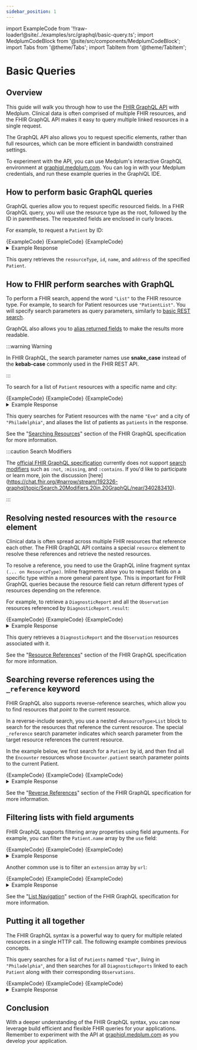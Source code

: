 ```yaml
---
sidebar_position: 1
---
```


import ExampleCode from '!!raw-loader!@site/../examples/src/graphql/basic-query.ts';
import MedplumCodeBlock from '@site/src/components/MedplumCodeBlock';
import Tabs from '@theme/Tabs';
import TabItem from '@theme/TabItem';

# Basic Queries

## Overview

This guide will walk you through how to use the [FHIR GraphQL API](https://hl7.org/fhir/r4/graphql.html) with Medplum. Clinical data is often comprised of multiple FHIR resources, and the FHIR GraphQL API makes it easy to query multiple linked resources in a single request.

The GraphQL API also allows you to request specific elements, rather than full resources, which can be more efficient in bandwidth constrained settings.

To experiment with the API, you can use Medplum's interactive GraphQL environment at [graphiql.medplum.com](https://graphiql.medplum.com/). You can log in with your Medplum credentials, and run these example queries in the GraphiQL IDE.

## How to perform basic GraphQL queries

GraphQL queries allow you to request specific resourced fields. In a FHIR GraphQL query, you will use the resource type as the root, followed by the ID in parentheses. The requested fields are enclosed in curly braces.

For example, to request a `Patient` by ID:

<Tabs groupId="language">
  <TabItem value="graphql" label="GraphQL">
    <MedplumCodeBlock language="graphql" selectBlocks="GetPatientByIdGraphQL">
      {ExampleCode}
    </MedplumCodeBlock>
  </TabItem>
  <TabItem value="ts" label="TypeScript">
    <MedplumCodeBlock language="ts" selectBlocks="GetPatientByIdTS">
      {ExampleCode}
    </MedplumCodeBlock>
  </TabItem>
  <TabItem value="curl" label="cURL">
    <MedplumCodeBlock language="bash" selectBlocks="GetPatientByIdCurl">
      {ExampleCode}
    </MedplumCodeBlock>
  </TabItem>
</Tabs>

<details>
  <summary>Example Response</summary>
  <MedplumCodeBlock language="ts" selectBlocks="GetPatientByIdResponse">
    {ExampleCode}
  </MedplumCodeBlock>
</details>

This query retrieves the `resourceType`, `id`, `name`, and `address` of the specified `Patient`.

## How to FHIR perform searches with GraphQL

To perform a FHIR search, append the word `"List"` to the FHIR resource type. For example, to search for Patient resources use `"PatientList"`. You will specify search parameters as query parameters, similarly to [basic REST search](/docs/search/basic-search).

GraphQL also allows you to [alias returned fields](https://devinschulz.com/rename-fields-by-using-aliases-in-graphql/) to make the results more readable.

:::warning Warning

In FHIR GraphQL, the search parameter names use **snake_case** instead of the **kebab-case** commonly used in the FHIR REST API.

:::

To search for a list of `Patient` resources with a specific name and city:

<Tabs groupId="language">
  <TabItem value="graphql" label="GraphQL">
    <MedplumCodeBlock language="graphql" selectBlocks="SearchPatientsByNameAndCityGraphQL">
      {ExampleCode}
    </MedplumCodeBlock>
  </TabItem>
  <TabItem value="ts" label="TypeScript">
    <MedplumCodeBlock language="ts" selectBlocks="SearchPatientsByNameAndCityTS">
      {ExampleCode}
    </MedplumCodeBlock>
  </TabItem>
  <TabItem value="curl" label="cURL">
    <MedplumCodeBlock language="bash" selectBlocks="SearchPatientsByNameAndCityCurl">
      {ExampleCode}
    </MedplumCodeBlock>
  </TabItem>
</Tabs>

<details>
  <summary>Example Response</summary>
  <MedplumCodeBlock language="ts" selectBlocks="SearchPatientsByNameAndCityResponse">
    {ExampleCode}
  </MedplumCodeBlock>
</details>

This query searches for Patient resources with the name `"Eve"` and a city of `"Philadelphia"`, and aliases the list of patients as `patients` in the response.

See the "[Searching Resources](https://hl7.org/fhir/r4/graphql.html#searching)" section of the FHIR GraphQL specification for more information.

:::caution Search Modifiers

The [official FHIR GraphQL specification](https://hl7.org/fhir/R4/graphql.html) currently does not support [search modifiers](/docs/search/basic-search#search-modifiers) such as `:not`, `:missing`, and `:contains`. If you'd like to participate or learn more, join the discussion [here] (https://chat.fhir.org/#narrow/stream/192326-graphql/topic/Search.20Modifiers.20in.20GraphQL/near/340283410).

:::

## Resolving nested resources with the `resource` element

Clinical data is often spread across multiple FHIR resources that reference each other. The FHIR GraphQL API contains a special `resource` element to resolve these references and retrieve the nested resources.

To resolve a reference, you need to use the GraphQL inline fragment syntax `(... on ResourceType)`. Inline fragments allow you to request fields on a specific type within a more general parent type. This is important for FHIR GraphQL queries because the resource field can return different types of resources depending on the reference.

For example, to retrieve a `DiagnosticReport` and all the `Observation` resources referenced by `DiagnosticReport.result`:

<Tabs groupId="language">
  <TabItem value="graphql" label="GraphQL">
    <MedplumCodeBlock language="graphql" selectBlocks="DiagnosticReportWithObservationsGraphQL">
      {ExampleCode}
    </MedplumCodeBlock>
  </TabItem>
  <TabItem value="ts" label="TypeScript">
    <MedplumCodeBlock language="ts" selectBlocks="DiagnosticReportWithObservationsTS">
      {ExampleCode}
    </MedplumCodeBlock>
  </TabItem>
  <TabItem value="curl" label="cURL">
    <MedplumCodeBlock language="bash" selectBlocks="DiagnosticReportWithObservationsCurl">
      {ExampleCode}
    </MedplumCodeBlock>
  </TabItem>
</Tabs>

<details>
  <summary>Example Response</summary>
  <MedplumCodeBlock language="ts" selectBlocks="DiagnosticReportWithObservationsResponse">
    {ExampleCode}
  </MedplumCodeBlock>
</details>

This query retrieves a `DiagnosticReport` and the `Observation` resources associated with it.

See the "[Resource References](https://hl7.org/fhir/r4/graphql.html#references)" section of the FHIR GraphQL specification for more information.

## Searching reverse references using the `_reference` keyword

FHIR GraphQL also supports reverse-reference searches, which allow you to find resources that _point to_ the current resource.

In a reverse-include search, you use a nested `<ResourceType>List` block to search for the resources that reference the current resource. The special `_reference` search parameter indicates which search parameter from the target resource references the current resource.

In the example below, we first search for a `Patient` by id, and then find all the `Encounter` resources whose `Encounter.patient` search parameter points to the current Patient.

<Tabs groupId="language">
  <TabItem value="graphql" label="GraphQL">
    <MedplumCodeBlock language="graphql" selectBlocks="PatientWithRelatedEncountersGraphQL">
      {ExampleCode}
    </MedplumCodeBlock>
  </TabItem>
  <TabItem value="ts" label="TypeScript">
    <MedplumCodeBlock language="ts" selectBlocks="PatientWithRelatedEncountersTS">
      {ExampleCode}
    </MedplumCodeBlock>
  </TabItem>
  <TabItem value="curl" label="cURL">
    <MedplumCodeBlock language="bash" selectBlocks="PatientWithRelatedEncountersCurl">
      {ExampleCode}
    </MedplumCodeBlock>
  </TabItem>
</Tabs>

<details>
  <summary>Example Response</summary>
  <MedplumCodeBlock language="ts" selectBlocks="PatientWithRelatedEncountersResponse">
    {ExampleCode}
  </MedplumCodeBlock>
</details>

See the "[Reverse References](https://hl7.org/fhir/r4/graphql.html#searching)" section of the FHIR GraphQL specification for more information.

## Filtering lists with field arguments

FHIR GraphQL supports filtering array properties using field arguments. For example, you can filter the `Patient.name` array by the `use` field:

<Tabs groupId="language">
  <TabItem value="graphql" label="GraphQL">
    <MedplumCodeBlock language="graphql" selectBlocks="FilterPatientNameByUseGraphQL">
      {ExampleCode}
    </MedplumCodeBlock>
  </TabItem>
  <TabItem value="ts" label="TypeScript">
    <MedplumCodeBlock language="ts" selectBlocks="FilterPatientNameByUseTS">
      {ExampleCode}
    </MedplumCodeBlock>
  </TabItem>
  <TabItem value="curl" label="cURL">
    <MedplumCodeBlock language="bash" selectBlocks="FilterPatientNameByUseCurl">
      {ExampleCode}
    </MedplumCodeBlock>
  </TabItem>
</Tabs>

<details>
  <summary>Example Response</summary>
  <MedplumCodeBlock language="ts" selectBlocks="FilterPatientNameByUseResponse">
    {ExampleCode}
  </MedplumCodeBlock>
</details>

Another common use is to filter an `extension` array by `url`:

<Tabs groupId="language">
  <TabItem value="graphql" label="GraphQL">
    <MedplumCodeBlock language="graphql" selectBlocks="FilterExtensionByUrlGraphQL">
      {ExampleCode}
    </MedplumCodeBlock>
  </TabItem>
  <TabItem value="ts" label="TypeScript">
    <MedplumCodeBlock language="ts" selectBlocks="FilterExtensionByUrlTS">
      {ExampleCode}
    </MedplumCodeBlock>
  </TabItem>
  <TabItem value="curl" label="cURL">
    <MedplumCodeBlock language="bash" selectBlocks="FilterExtensionByUrlCurl">
      {ExampleCode}
    </MedplumCodeBlock>
  </TabItem>
</Tabs>

<details>
  <summary>Example Response</summary>
  <MedplumCodeBlock language="ts" selectBlocks="FilterExtensionByUrlResponse">
    {ExampleCode}
  </MedplumCodeBlock>
</details>

See the "[List Navigation](https://hl7.org/fhir/r4/graphql.html#list)" section of the FHIR GraphQL specification for more information.

## Putting it all together

The FHIR GraphQL syntax is a powerful way to query for multiple related resources in a single HTTP call. The following example combines previous concepts.

This query searches for a list of `Patients` named `"Eve"`, living in `"Philadelphia"`, and then searches for all `DiagnosticReports` linked to each `Patient` along with their corresponding `Observations`.

<Tabs groupId="language">
  <TabItem value="graphql" label="GraphQL">
    <MedplumCodeBlock language="graphql" selectBlocks="PatientsWithReportsGraphQL">
      {ExampleCode}
    </MedplumCodeBlock>
  </TabItem>
  <TabItem value="ts" label="TypeScript">
    <MedplumCodeBlock language="ts" selectBlocks="PatientsWithReportsTS">
      {ExampleCode}
    </MedplumCodeBlock>
  </TabItem>
  <TabItem value="curl" label="cURL">
    <MedplumCodeBlock language="bash" selectBlocks="PatientsWithReportsCurl">
      {ExampleCode}
    </MedplumCodeBlock>
  </TabItem>
</Tabs>

<details>
  <summary>Example Response</summary>
  <MedplumCodeBlock language="ts" selectBlocks="PatientsWithReportsResponse">
    {ExampleCode}
  </MedplumCodeBlock>
</details>

## Conclusion

With a deeper understanding of the FHIR GraphQL syntax, you can now leverage build efficient and flexible FHIR queries for your applications. Remember to experiment with the API at [graphiql.medplum.com](https://graphiql.medplum.com/) as you develop your application.
